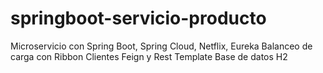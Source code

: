 # springboot-servicio-producto

Microservicio con Spring Boot, Spring Cloud, Netflix, Eureka
Balanceo de carga con Ribbon
Clientes Feign y Rest Template
Base de datos H2
